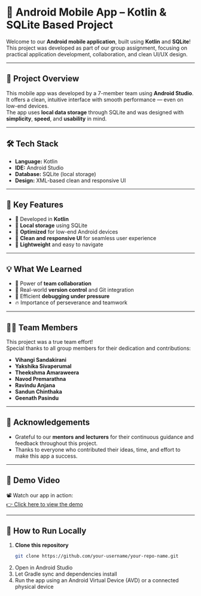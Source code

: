 # 📱 Android Mobile App – Kotlin & SQLite Based Project

Welcome to our **Android mobile application**, built using **Kotlin** and **SQLite**!  
This project was developed as part of our group assignment, focusing on practical application development, collaboration, and clean UI/UX design.

---

## 🚀 Project Overview

This mobile app was developed by a 7-member team using **Android Studio**.  
It offers a clean, intuitive interface with smooth performance — even on low-end devices.  
The app uses **local data storage** through SQLite and was designed with **simplicity**, **speed**, and **usability** in mind.

---

## 🛠️ Tech Stack

- **Language:** Kotlin  
- **IDE:** Android Studio  
- **Database:** SQLite (local storage)  
- **Design:** XML-based clean and responsive UI

---

## 🎯 Key Features

- 🔹 Developed in **Kotlin**
- 🔹 **Local storage** using SQLite
- 🔹 **Optimized** for low-end Android devices
- 🔹 **Clean and responsive UI** for seamless user experience
- 🔹 **Lightweight** and easy to navigate

---

## 💡 What We Learned

- 🤝 Power of **team collaboration**
- 🔄 Real-world **version control** and Git integration
- 🐛 Efficient **debugging under pressure**
- 🔥 Importance of perseverance and teamwork

---

## 👨‍💻 Team Members

This project was a true team effort!  
Special thanks to all group members for their dedication and contributions:

- **Vihangi Sandakirani**  
- **Yakshika Sivaperumal**  
- **Theekshma Amaraweera**
- **Navod Premarathna**
- **Ravindu Anjana**  
- **Sandun Chinthaka**  
- **Geenath Pasindu**

---

## 🙏 Acknowledgements

- Grateful to our **mentors and lecturers** for their continuous guidance and feedback throughout this project.
- Thanks to everyone who contributed their ideas, time, and effort to make this app a success.

---

## 🎥 Demo Video

📽️ Watch our app in action:  
[👉 Click here to view the demo](https://www.linkedin.com/posts/vihangi-sandakirani_androiddevelopment-kotlin-sqlite-activity-7318970347293204480-eIZ3?utm_source=share&utm_medium=member_desktop&rcm=ACoAADvXYMkB57HmQhefMC2-tLEEPej6tEDn7Xw)

---

## 📂 How to Run Locally

1. **Clone this repository**
   ```bash
   git clone https://github.com/your-username/your-repo-name.git

2. Open in Android Studio
3. Let Gradle sync and dependencies install
4. Run the app using an Android Virtual Device (AVD) or a connected physical device
